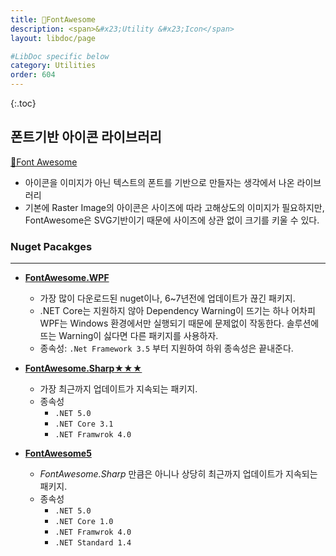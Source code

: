 ```yaml
---
title: 🔗FontAwesome
description: <span>&#x23;Utility &#x23;Icon</span>
layout: libdoc/page

#LibDoc specific below
category: Utilities
order: 604
---
```

{:.toc}

## 폰트기반 아이콘 라이브러리

[🔗Font Awesome](https://fontawesome.com/)

* 아이콘을 이미지가 아닌 텍스트의 폰트를 기반으로 만들자는 생각에서 나온 라이브러리
* 기본에 Raster Image의 아이콘은 사이즈에 따라 고해상도의 이미지가 필요하지만, <br/>FontAwesome은 SVG기반이기 때문에 사이즈에 상관 없이 크기를 키울 수 있다.
  
### **Nuget  Pacakges**
---

  * [**FontAwesome.WPF**](https://github.com/charri/Font-Awesome-WPF/)
      * 가장 많이 다운로드된 nuget이나, 6~7년전에 업데이트가 끊긴 패키지.
      * .NET Core는 지원하지 않아 Dependency Warning이 뜨기는 하나 
      어차피 WPF는 Windows 환경에서만 실행되기 때문에 문제없이 작동한다. 솔루션에 뜨는 Warning이 싫다면 다른 패키지를 사용하자.
      * 종속성: `.Net Framework 3.5` 부터 지원하여 하위 종속성은 끝내준다.
          
  * [**FontAwesome.Sharp**★★★](https://github.com/awesome-inc/FontAwesome.Sharp)
      * 가장 최근까지 업데이트가 지속되는 패키지.
      * 종속성
          * `.NET 5.0`
          * `.NET Core 3.1`
          * `.NET Framwrok 4.0`
          
  * [**FontAwesome5**](https://github.com/MartinTopfstedt/FontAwesome5)
      
      * *FontAwesome.Sharp* 만큼은 아니나 상당히 최근까지 업데이트가 지속되는 패키지.
      * 종속성
          * `.NET 5.0`
          * `.NET Core 1.0`
          * `.NET Framwrok 4.0`
          * `.NET Standard 1.4`